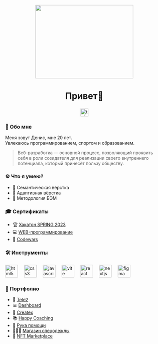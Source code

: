 <br clear="both">

<div align="center">
  <img width="312" height="234" src="https://i.pinimg.com/originals/69/e6/f6/69e6f674d4ab40834c31493d21d9560c.gif" />
</div>

###

<h1 align="center">Привет👋</h1>

###

<div align="center">
  <a href="https://t.me/denxhf" target="_blank">
    <img src="https://img.shields.io/static/v1?message=Telegram&logo=telegram&label=&color=2CA5E0&logoColor=white&labelColor=&style=for-the-badge" height="25" alt="telegram logo" />
  </a>
</div>

###

<h3 align="left">💬 Обо мне</h3>
<p align="left">Меня зовут Денис, мне 20 лет.<br>Увлекаюсь программированием, спортом и образованием.</p>
<blockquote>
	<p>
		Веб-разработка — основной процесс, позволяющий проявить себя в роли созидателя для реализации своего внутреннего потенциала, который принесёт пользу обществу.
	</p>
</blockquote>

###

<h3 align="left">⚙️ Что я умею?</h3>
<ul>
	<li>🔎 Cемантическая вёрстка</li>
	<li>📱 Адаптивная вёрстка</li>
	<li>📝 Методология БЭМ</li>
</ul>

###

<h3 align="left">🎓 Сертификаты</h3>
<ul>
	<li>🏆 <a href="https://www.notion.so/den4day/SPRING-2023-007c7c8560c94350aa8b92592bef3323" target="_blank">Хакатон SPRING 2023</a></li>
	<li>💻 <a href="https://www.notion.so/den4day/WEB-400f303170c3494aa0f6be886d005341" target="_blank">WEB-программирование<a></li>
	<li>👾 <a href="https://www.codewars.com/users/Den%20Day" target="_blank">Codewars</a></li>
</ul>

###

<h3 align="left">🛠️ Инструменты</h3>

###

<div align="left">
  <img src="https://cdn.jsdelivr.net/gh/devicons/devicon/icons/html5/html5-original.svg" height="40" alt="html5 logo" />
  <img width="12" />
  <img src="https://cdn.jsdelivr.net/gh/devicons/devicon/icons/css3/css3-original.svg" height="40" alt="css3 logo" />
  <img width="12" />
  <img src="https://cdn.jsdelivr.net/gh/devicons/devicon/icons/javascript/javascript-original.svg" height="40" alt="javascript logo" />
  <img width="12" />
  <img src="https://skillicons.dev/icons?i=vite" height="40" alt="vite logo" />
  <img width="12" />
  <img src="https://cdn.jsdelivr.net/gh/devicons/devicon/icons/react/react-original.svg" height="40" alt="react logo" />
  <img width="12" />
  <img src="https://cdn.jsdelivr.net/gh/devicons/devicon/icons/nextjs/nextjs-original.svg" height="40" alt="nextjs logo" />
  <img width="12" />
  <img src="https://cdn.jsdelivr.net/gh/devicons/devicon/icons/figma/figma-original.svg" height="40" alt="figma logo" />
</div>

###

<h3 align="left">💼 Портфолио</h3>
<ul>
	<li>📱 <a href="https://den4day.github.io/tele2/" target="_blank">Tele2</a></li>
	<li>📊 <a href="https://dashboard-cyan-sigma-35.vercel.app" target="_blank">Dashboard</a></li>
	<li>🎒 <a href="https://den4day.github.io/createx/" target="_blank">Createx</a></li>
	<li>📚 <a href="https://coaching-eight.vercel.app" target="_blank">Happy Coaching</a></li>
	<li>🤝 <a href="https://den4day.github.io/helpingHand/" target="_blank">Рука помощи</a></li>
	<li>👷🏼‍♂️ <a href="https://client-side-five.vercel.app" target="_blank">Магазин спецодежды</a></li>
	<li>🎨 <a href="https://client-henna-five.vercel.app" target="_blank">NFT Marketplace</a></li>
</ul>
